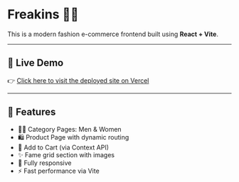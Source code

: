 # Freakins 👕✨

This is a modern fashion e-commerce frontend built using **React + Vite**.

---

## 🔗 Live Demo

👉 [Click here to visit the deployed site on Vercel](https://frekins-clone-5es09r0dt-chaithanyas-projects-fdceffb2.vercel.app/)

---

## 🚀 Features

- 🧍‍♂️ Category Pages: Men & Women
- 🛍️ Product Page with dynamic routing
- 🛒 Add to Cart (via Context API)
- ✨ Fame grid section with images
- 📱 Fully responsive
- ⚡ Fast performance via Vite
